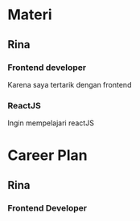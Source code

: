 # Materi
## Rina
### Frontend developer
Karena saya tertarik dengan frontend

### ReactJS
Ingin mempelajari reactJS

# Career Plan
## Rina
### Frontend Developer